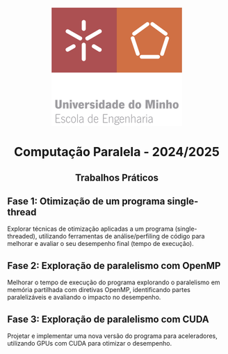 <p align="center">
  <img src="https://github.com/Duarte0903/DSS_UMinho/blob/main/EEUMLOGO.png"/>
</p>

<h1 align="center">Computação Paralela - 2024/2025</h1>
<h2 align="center">Trabalhos Práticos</h2>

## Fase 1: Otimização de um programa single-thread

Explorar técnicas de otimização aplicadas a um programa (single-threaded), utilizando ferramentas de análise/perfiling de código para melhorar e avaliar o seu desempenho final (tempo de execução).

## Fase 2: Exploração de paralelismo com OpenMP

Melhorar o tempo de execução do programa explorando o paralelismo em memória partilhada com diretivas OpenMP, identificando partes paralelizáveis e avaliando o impacto no desempenho.

## Fase 3: Exploração de paralelismo com CUDA

Projetar e implementar uma nova versão do programa para aceleradores, utilizando GPUs com CUDA para otimizar o desempenho.
